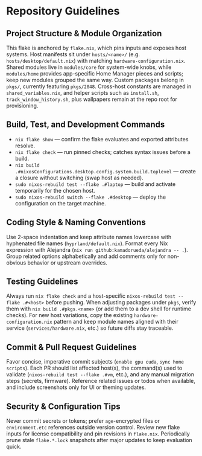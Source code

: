 # Repository Guidelines

## Project Structure & Module Organization
This flake is anchored by `flake.nix`, which pins inputs and exposes host systems. Host manifests sit under `hosts/<name>/` (e.g. `hosts/desktop/default.nix`) with matching `hardware-configuration.nix`. Shared modules live in `modules/core` for system-wide knobs, while `modules/home` provides app-specific Home Manager pieces and scripts; keep new modules grouped the same way. Custom packages belong in `pkgs/`, currently featuring `pkgs/2048`. Cross-host constants are managed in `shared_variables.nix`, and helper scripts such as `install.sh`, `track_window_history.sh`, plus wallpapers remain at the repo root for provisioning.

## Build, Test, and Development Commands
- `nix flake show` — confirm the flake evaluates and exported attributes resolve.
- `nix flake check` — run pinned checks; catches syntax issues before a build.
- `nix build .#nixosConfigurations.desktop.config.system.build.toplevel` — create a closure without switching (swap host as needed).
- `sudo nixos-rebuild test --flake .#laptop` — build and activate temporarily for the chosen host.
- `sudo nixos-rebuild switch --flake .#desktop` — deploy the configuration on the target machine.

## Coding Style & Naming Conventions
Use 2-space indentation and keep attribute names lowercase with hyphenated file names (`hyprland/default.nix`). Format every Nix expression with Alejandra (`nix run github:kamadorueda/alejandra -- .`). Group related options alphabetically and add comments only for non-obvious behavior or upstream overrides.

## Testing Guidelines
Always run `nix flake check` and a host-specific `nixos-rebuild test --flake .#<host>` before pushing. When adjusting packages under `pkgs`, verify them with `nix build .#pkgs.<name>` (or add them to a dev shell for runtime checks). For new host variations, copy the existing `hardware-configuration.nix` pattern and keep module names aligned with their service (`services/hardware.nix`, etc.) so future diffs stay traceable.

## Commit & Pull Request Guidelines
Favor concise, imperative commit subjects (`enable gpu cuda`, `sync home scripts`). Each PR should list affected host(s), the command(s) used to validate (`nixos-rebuild test --flake .#vm`, etc.), and any manual migration steps (secrets, firmware). Reference related issues or todos when available, and include screenshots only for UI or theming updates.

## Security & Configuration Tips
Never commit secrets or tokens; prefer `age`-encrypted files or `environment.etc` references outside version control. Review new flake inputs for license compatibility and pin revisions in `flake.nix`. Periodically prune stale `flake.*.lock` snapshots after major updates to keep evaluation quick.
